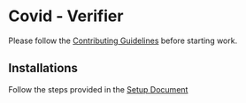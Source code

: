 # Covid - Verifier

Please follow the [Contributing Guidelines](./contributing.md) before starting work.

## Installations

Follow the steps provided in the [Setup Document](./documentations/setup.md)
